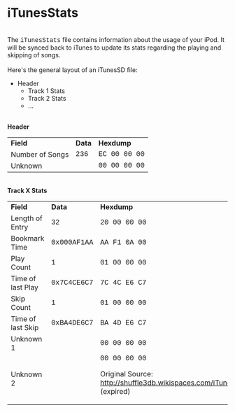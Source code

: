 <h1 id="toc0"><a name="iTunesStats"></a>iTunesStats</h1>
<br>
The <span style="font-family: 'Courier New',Courier,monospace;">iTunesStats</span> file contains information about the usage of your iPod. It will be synced back to iTunes to update its stats regarding the playing and skipping of songs.<br>
<br>
Here's the general layout of an iTunesSD file:<br>
<ul><li>Header<ul><li>Track 1 Stats</li><li>Track 2 Stats</li><li>...</li></ul></li></ul><br>
<strong>Header</strong><br>


<table class="wiki_table">
    <tbody><tr>
        <td><strong>Field</strong><br>
</td>
        <td><strong>Data</strong><br>
</td>
        <td><strong>Hexdump</strong><br>
</td>
    </tr>
    <tr>
        <td>Number of Songs<br>
</td>
        <td><span style="font-family: 'Courier New',Courier,monospace;">236</span><br>
</td>
        <td><span style="font-family: 'Courier New',Courier,monospace;">EC 00 00 00</span><br>
</td>
    </tr>
    <tr>
        <td>Unknown<br>
</td>
        <td><br>
</td>
        <td><span style="font-family: 'Courier New',Courier,monospace;">00 00 00 00</span><br>
</td>
    </tr>
</tbody></table>

<br>
<strong>Track X Stats</strong><br>


<table class="wiki_table">
    <tbody><tr>
        <td><strong>Field</strong><br>
</td>
        <td><strong>Data</strong><br>
</td>
        <td><strong>Hexdump</strong><br>
</td>
    </tr>
    <tr>
        <td>Length of Entry<br>
</td>
        <td><span style="font-family: 'Courier New',Courier,monospace;">32</span><br>
</td>
        <td><span style="font-family: 'Courier New',Courier,monospace;">20 00 00 00</span><br>
</td>
    </tr>
    <tr>
        <td>Bookmark Time<br>
</td>
        <td><span style="font-family: 'Courier New',Courier,monospace;">0x000AF1AA</span><br>
</td>
        <td><span style="font-family: 'Courier New',Courier,monospace;">AA F1 0A 00</span><br>
</td>
    </tr>
    <tr>
        <td>Play Count<br>
</td>
        <td><span style="font-family: 'Courier New',Courier,monospace;">1</span><br>
</td>
        <td><span style="font-family: 'Courier New',Courier,monospace;">01 00 00 00</span><br>
</td>
    </tr>
    <tr>
        <td>Time of last Play<br>
</td>
        <td><span style="font-family: 'Courier New',Courier,monospace;">0x7C4CE6C7</span><br>
</td>
        <td><span style="font-family: 'Courier New',Courier,monospace;">7C 4C E6 C7</span><br>
</td>
    </tr>
    <tr>
        <td>Skip Count<br>
</td>
        <td><span style="font-family: 'Courier New',Courier,monospace;">1</span><br>
</td>
        <td><span style="font-family: 'Courier New',Courier,monospace;">01 00 00 00</span><br>
</td>
    </tr>
    <tr>
        <td>Time of last Skip<br>
</td>
        <td><span style="font-family: 'Courier New',Courier,monospace;">0xBA4DE6C7</span><br>
</td>
        <td><span style="font-family: 'Courier New',Courier,monospace;">BA 4D E6 C7</span><br>
</td>
    </tr>
    <tr>
        <td>Unknown 1<br>
</td>
        <td><br>
</td>
        <td><span style="font-family: 'Courier New',Courier,monospace;">00 00 00 00</span><br>
</td>
    </tr>
    <tr>
        <td>Unknown 2<br>
</td>
        <td><br>
</td>
        <td><span style="font-family: 'Courier New',Courier,monospace;">00 00 00 00</span>
<p>Original Source: <a href="http://shuffle3db.wikispaces.com/iTunesSD3gen">http://shuffle3db.wikispaces.com/iTunesStats3gen</a> (expired)</p>
